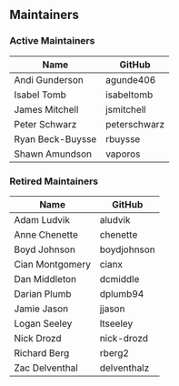 ## Maintainers

### Active Maintainers
| Name | GitHub |
| --- | --- |
| Andi Gunderson | agunde406 |
| Isabel Tomb | isabeltomb |
| James Mitchell | jsmitchell |
| Peter Schwarz | peterschwarz |
| Ryan Beck-Buysse | rbuysse |
| Shawn Amundson | vaporos |

### Retired Maintainers
| Name | GitHub |
| --- | --- |
| Adam Ludvik | aludvik |
| Anne Chenette | chenette |
| Boyd Johnson | boydjohnson |
| Cian Montgomery | cianx |
| Dan Middleton | dcmiddle |
| Darian Plumb | dplumb94 |
| Jamie Jason | jjason |
| Logan Seeley | ltseeley |
| Nick Drozd | nick-drozd |
| Richard Berg | rberg2 |
| Zac Delventhal | delventhalz |
